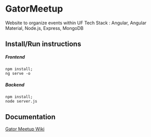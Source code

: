# GatorMeetup
Website to organize events within UF
Tech Stack : Angular, Angular Material, Node.js, Express, MongoDB

## Install/Run instructions  
##### Frontend
    npm install;
    ng serve -o
##### Backend
    npm install;
    node server.js  
## Documentation
[Gator Meetup Wiki](wiki)
